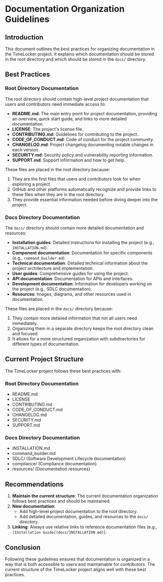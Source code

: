 # Documentation Organization Guidelines

## Introduction

This document outlines the best practices for organizing documentation in the TimeLocker project. It explains which documentation should be stored in the root directory and which should be stored in the `docs/` directory.

## Best Practices

### Root Directory Documentation

The root directory should contain high-level project documentation that users and contributors need immediate access to:

- **README.md**: The main entry point for project documentation, providing an overview, quick start guide, and links to more detailed documentation.
- **LICENSE**: The project's license file.
- **CONTRIBUTING.md**: Guidelines for contributing to the project.
- **CODE_OF_CONDUCT.md**: Code of conduct for the project community.
- **CHANGELOG.md**: Project changelog documenting notable changes in each version.
- **SECURITY.md**: Security policy and vulnerability reporting information.
- **SUPPORT.md**: Support information and how to get help.

These files are placed in the root directory because:
1. They are the first files that users and contributors look for when exploring a project.
2. GitHub and other platforms automatically recognize and provide links to these files when they are in the root directory.
3. They provide essential information needed before diving deeper into the project.

### Docs Directory Documentation

The `docs/` directory should contain more detailed documentation and resources:

- **Installation guides**: Detailed instructions for installing the project (e.g., `INSTALLATION.md`).
- **Component documentation**: Documentation for specific components (e.g., `command_builder.md`).
- **Technical documentation**: Detailed technical information about the project architecture and implementation.
- **User guides**: Comprehensive guides for using the project.
- **API documentation**: Documentation for APIs and interfaces.
- **Development documentation**: Information for developers working on the project (e.g., SDLC documentation).
- **Resources**: Images, diagrams, and other resources used in documentation.

These files are placed in the `docs/` directory because:
1. They contain more detailed information that not all users need immediately.
2. Organizing them in a separate directory keeps the root directory clean and focused.
3. It allows for a more structured organization with subdirectories for different types of documentation.

## Current Project Structure

The TimeLocker project follows these best practices with:

### Root Directory Documentation
- README.md
- LICENSE
- CONTRIBUTING.md
- CODE_OF_CONDUCT.md
- CHANGELOG.md
- SECURITY.md
- SUPPORT.md

### Docs Directory Documentation
- INSTALLATION.md
- command_builder.md
- SDLC/ (Software Development Lifecycle documentation)
- compliance/ (Compliance documentation)
- resources/ (Documentation resources)

## Recommendations

1. **Maintain the current structure**: The current documentation organization follows best practices and should be maintained.
2. **New documentation**: 
   - Add high-level project documentation to the root directory.
   - Add detailed documentation, guides, and resources to the `docs/` directory.
3. **Linking**: Always use relative links to reference documentation files (e.g., `[Installation Guide](docs/INSTALLATION.md)`).

## Conclusion

Following these guidelines ensures that documentation is organized in a way that is both accessible to users and maintainable for contributors. The current structure of the TimeLocker project aligns well with these best practices.